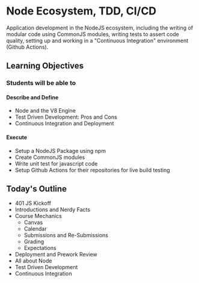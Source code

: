 # Node Ecosystem, TDD, CI/CD

Application development in the NodeJS ecosystem, including the writing of modular code using CommonJS modules, writing tests to assert code quality, setting up and working in a "Continuous Integration"  environment (Github Actions).

## Learning Objectives

### Students will be able to

#### Describe and Define

- Node and the V8 Engine
- Test Driven Development: Pros and Cons
- Continuous Integration and Deployment

#### Execute

- Setup a NodeJS Package using npm
- Create CommonJS modules
- Write unit test for javascript code
- Setup Github Actions for their repositories for live build testing

## Today's Outline

<!-- To Be Completed By Instructor -->

- 401 JS Kickoff
- Introductions and Nerdy Facts
- Course Mechanics
  - Canvas
  - Calendar
  - Submissions and Re-Submissions
  - Grading
  - Expectations
- Deployment and Prework Review
- All about Node
- Test Driven Development
- Continuous Integration
